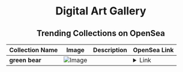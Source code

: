 <div align="center">

# Digital Art Gallery

## Trending Collections on OpenSea

| Collection Name                       | Image                                                                                     | Description                       | OpenSea Link                                                                                          |
|---------------------------------------|-------------------------------------------------------------------------------------------|-----------------------------------|--------------------------------------------------------------------------------------------------------|
| **green bear** | ![Image](https://i.seadn.io/s/raw/files/a58a14385bf7f359e2d43b79002529e9.gif?w=500&auto=format?w=200&auto=format) |  | <details><summary>Link</summary>[green bear](https://opensea.io/collection/green-bear-2)</details> |

</div>